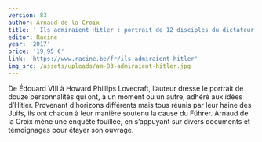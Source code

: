 ```yaml
---
version: 83
author: Arnaud de la Croix
title: ' Ils admiraient Hitler : portrait de 12 disciples du dictateur'
editor: Racine
year: '2017'
price: '19,95 €'
link: 'https://www.racine.be/fr/ils-admiraient-hitler'
img_src: /assets/uploads/am-83-admiraient-hitler.jpg
---
```

De Édouard VIII à Howard Phillips Lovecraft, l’auteur dresse le portrait de douze personnalités qui ont, à un moment ou un autre, adhéré aux idées d’Hitler. Provenant d’horizons différents mais tous réunis par leur haine des Juifs, ils ont chacun à leur manière soutenu la cause du Führer. Arnaud de la Croix mène une enquête fouillée, en s’appuyant sur divers documents et témoignages pour étayer son ouvrage.
